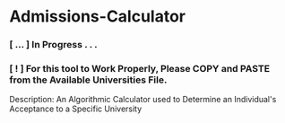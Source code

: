 # Admissions-Calculator
### [ ... ] In Progress . . .
### [ ! ] For this tool to Work Properly, Please COPY and PASTE from the Available Universities File.

Description: An Algorithmic Calculator used to Determine an Individual's Acceptance to a Specific University
